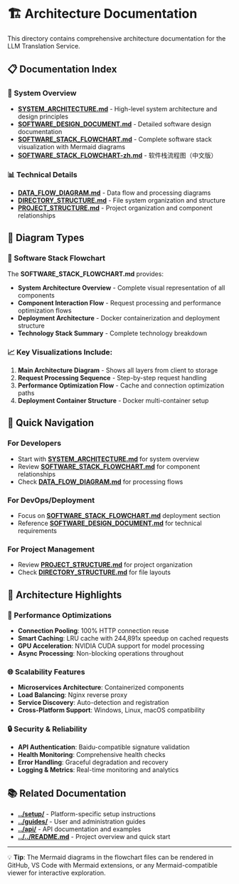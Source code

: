 # 🏗️ Architecture Documentation

This directory contains comprehensive architecture documentation for the LLM Translation Service.

## 📋 Documentation Index

### 🎯 System Overview
- **[SYSTEM_ARCHITECTURE.md](SYSTEM_ARCHITECTURE.md)** - High-level system architecture and design principles
- **[SOFTWARE_DESIGN_DOCUMENT.md](SOFTWARE_DESIGN_DOCUMENT.md)** - Detailed software design documentation
- **[SOFTWARE_STACK_FLOWCHART.md](SOFTWARE_STACK_FLOWCHART.md)** - Complete software stack visualization with Mermaid diagrams
- **[SOFTWARE_STACK_FLOWCHART-zh.md](SOFTWARE_STACK_FLOWCHART-zh.md)** - 软件栈流程图（中文版）

### 📊 Technical Details
- **[DATA_FLOW_DIAGRAM.md](DATA_FLOW_DIAGRAM.md)** - Data flow and processing diagrams
- **[DIRECTORY_STRUCTURE.md](DIRECTORY_STRUCTURE.md)** - File system organization and structure
- **[PROJECT_STRUCTURE.md](PROJECT_STRUCTURE.md)** - Project organization and component relationships

## 🎨 Diagram Types

### 🔄 Software Stack Flowchart
The **SOFTWARE_STACK_FLOWCHART.md** provides:
- **System Architecture Overview** - Complete visual representation of all components
- **Component Interaction Flow** - Request processing and performance optimization flows
- **Deployment Architecture** - Docker containerization and deployment structure
- **Technology Stack Summary** - Complete technology breakdown

### 📈 Key Visualizations Include:
1. **Main Architecture Diagram** - Shows all layers from client to storage
2. **Request Processing Sequence** - Step-by-step request handling
3. **Performance Optimization Flow** - Cache and connection optimization paths
4. **Deployment Container Structure** - Docker multi-container setup

## 🌟 Quick Navigation

### For Developers
- Start with **[SYSTEM_ARCHITECTURE.md](SYSTEM_ARCHITECTURE.md)** for system overview
- Review **[SOFTWARE_STACK_FLOWCHART.md](SOFTWARE_STACK_FLOWCHART.md)** for component relationships
- Check **[DATA_FLOW_DIAGRAM.md](DATA_FLOW_DIAGRAM.md)** for processing flows

### For DevOps/Deployment
- Focus on **[SOFTWARE_STACK_FLOWCHART.md](SOFTWARE_STACK_FLOWCHART.md)** deployment section
- Reference **[SOFTWARE_DESIGN_DOCUMENT.md](SOFTWARE_DESIGN_DOCUMENT.md)** for technical requirements

### For Project Management
- Review **[PROJECT_STRUCTURE.md](PROJECT_STRUCTURE.md)** for project organization
- Check **[DIRECTORY_STRUCTURE.md](DIRECTORY_STRUCTURE.md)** for file layouts

## 🔧 Architecture Highlights

### 🚀 Performance Optimizations
- **Connection Pooling**: 100% HTTP connection reuse
- **Smart Caching**: LRU cache with 244,891x speedup on cached requests
- **GPU Acceleration**: NVIDIA CUDA support for model processing
- **Async Processing**: Non-blocking operations throughout

### 🌐 Scalability Features
- **Microservices Architecture**: Containerized components
- **Load Balancing**: Nginx reverse proxy
- **Service Discovery**: Auto-detection and registration
- **Cross-Platform Support**: Windows, Linux, macOS compatibility

### 🔒 Security & Reliability
- **API Authentication**: Baidu-compatible signature validation
- **Health Monitoring**: Comprehensive health checks
- **Error Handling**: Graceful degradation and recovery
- **Logging & Metrics**: Real-time monitoring and analytics

## 📚 Related Documentation

- **[../setup/](../setup/)** - Platform-specific setup instructions
- **[../guides/](../guides/)** - User and administration guides
- **[../api/](../api/)** - API documentation and examples
- **[../../README.md](../../README.md)** - Project overview and quick start

---

💡 **Tip**: The Mermaid diagrams in the flowchart files can be rendered in GitHub, VS Code with Mermaid extensions, or any Mermaid-compatible viewer for interactive exploration.
